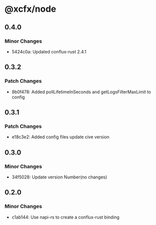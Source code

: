 # @xcfx/node

## 0.4.0

### Minor Changes

- 5424c0a: Updated conflux-rust 2.4.1

## 0.3.2

### Patch Changes

- 8b0f478: Added pollLifetimeInSeconds and getLogsFilterMaxLimit to config

## 0.3.1

### Patch Changes

- e18c3e2: Added config files update cive version

## 0.3.0

### Minor Changes

- 34f5028: Update version Number(no changes)

## 0.2.0

### Minor Changes

- c1ab144: Use napi-rs to create a conflux-rust binding
